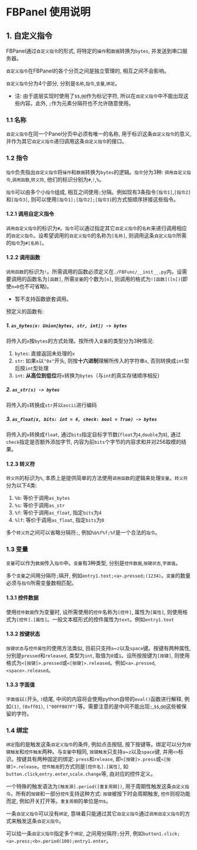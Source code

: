 # FBPanel 使用说明

## 1. 自定义指令

FBPanel通过`自定义指令`的形式, 将特定的`操作`和`数据`转换为`bytes`, 并发送到串口服务器。

`自定义指令`在FBPanel的各个分页之间是独立管理的, 相互之间不会影响。

`自定义指令`分为4个部分, 分别是`名称`,`指令`,`变量`,`绑定`。

+ 注: 由于底层实现时使用了`$$`,`@@`作为标记字符, 所以在`自定义指令`中不能出现这些内容。此外, `;`作为元素分隔符也不允许随意使用。

### 1.1 名称

`自定义指令`在同一个Panel分页中必须有唯一的名称, 用于标识这条`自定义指令`的意义, 并作为其它`自定义指令`递归调用这条`自定义指令`的接口。

### 1.2 指令

`指令`负责指出`自定义指令`将`操作`和`数据`转换为`bytes`的逻辑。`指令`分为3种: `调用自定义指令`,`调用函数`,`转义符`, 他们的标识分别为`#`,`!`,`%`。

`指令`可以由多个小`指令`组成, 相互之间使用`;`分隔。例如现有3条指令`[指令1]`,`[指令2]`和`[指令3]`, 则可以使用`[指令1];[指令2];[指令3]`的方式按顺序拼接这些指令。

#### 1.2.1 调用自定义指令

`调用自定义指令`的标识为`#`。`指令`可以通过指定其它`自定义指令`的`名称`来递归调用相应的`自定义指令`。设希望调用的`自定义指令`的名称为`[名称]`, 则调用这条`自定义指令`所需的`指令`为`#[名称]`。

#### 1.2.2 调用函数

`调用函数`的标识为`!`。所需调用的函数必须定义在`./FBFunc/__init__.py`内。设需要调用的函数名为`[函数]`, 所需`变量`的个数为`[n]`, 则调用的格式为`![函数]([n])`(即使`n=0`也不可省略)。

+ 暂不支持函数嵌套调用。

预定义的函数有:

##### 1. `as_bytes(x: Union[bytes, str, int]) -> bytes`

将传入的`x`按`bytes`的方式处理。按所传入`变量`的类型分为3种情况:

1. `bytes`: 直接返回未处理的`x`
2. `str`: 如果`x`以`"0x"`开头, 则按**十六进制**理解所传入的字符串`x`, 否则转换成`int`型后按`int`型处理
3. `int`: **从高位到低位**将`x`转换为`bytes`（与`int`的真实存储顺序相反)

##### 2. `as_str(s) -> bytes`

将传入的`s`转换成`str`并以`ascii`进行编码

##### 3. `as_float(x, bits: int = 4, check: bool = True) -> bytes`

将传入的`x`转换成`float`, 通过`bits`指定目标字节数(`float`为`4`,`double`为`8`), 通过`check`指定是否额外添加字节, 内容为前`bits`个字节的内容求和并对256取模的结果。


#### 1.2.3 转义符

`转义符`的标识为`%`, 本质上是提供简单的方法使用`调用函数`的逻辑来处理`变量`。`转义符`分为以下4类:

1. `%b`: 等价于调用`as_bytes`
2. `%s`: 等价于调用`as_str`
3. `%f`: 等价于调用`as_float`, 指定`bits`为`4`
3. `%lf`: 等价于调用`as_float`, 指定`bits`为`8`

多个`转义符`之间可以省略分隔符`;`, 例如`%b%f%f;%f`是一个合法的`指令`。

### 1.3 变量

`变量`可以作为`数据`传入`指令`中。`变量`有3种类型, 分别是`控件数据`,`按键状态`,`字面值`。

多个`变量`之间用分隔符`;`隔开, 例如`entry1.text;<a>.pressed;(1234)`。`变量`的数量必须与`指令`所需变量数相匹配。

#### 1.3.1 控件数据

使用`控件数据`作为变量时, 设所需使用的`控件`名称为`[控件]`, 属性为`[属性]`, 则使用格式为`[控件].[属性]`。一般文本框形式的控件属性为`text`。例如`entry1.text`

#### 1.3.2 按键状态

`按键状态`与`控件属性`的使用方法类似, 目前只支持`a`~`z`以及`space`键。按键有两种属性, 分别是`pressed`和`released`, 类型为`int`, 取值为`0`或`1`。设所按按键为`[按键]`, 则使用格式为`<[按键]>.pressed`或`<[按键]>.released`。例如`<a>.pressed`, `<space>.released`。

#### 1.3.3 字面值

`字面值`以`(`开头, `)`结尾, 中间的内容将会使用python自带的`eval()`函数进行解释, 例如`(1)`, `(0xff01)`, `("00FF807F")`等。需要注意的是中间不能出现`;`,`$$`,`@@`这些被保留的字符。

### 1.4 绑定

`绑定`指的是触发这条`自定义指令`的条件, 例如点击按钮, 按下按键等。绑定可以分为`按键触发`和`控件触发`两种。与`变量`中相同, `按键触发`只支持`a`~`z`以及`space`键, 并用`<>`标识。按键具有两种固定的绑定: `press`和`release`, 即`<[按键]>.press`或`<[按键]>.release`。`控件触发`的方式则是`[控件名].[属性]`, 如`button.click`,`entry.enter`,`scale.change`等, 由对应的控件定义。

一个特殊的触发语法为`[触发源].period([重复周期])`, 用于周期性触发这条`自定义指令`。所有的`按键`和一部分`控件`支持这种方式: `按键`被按下时会周期触发, `控件`则视功能而定, 例如开关打开等。`重复周期`的单位是ms。

一条`自定义指令`可以没有`绑定`, 意味着只能通过其它`自定义指令`通过`调用自定义指令`的方式来触发这条`自定义指令`。

可以给一条`自定义指令`指定多个`绑定`, 之间用分隔符`;`分开, 例如`button1.click;<a>.press;<b>.period(100);entry1.enter`。
